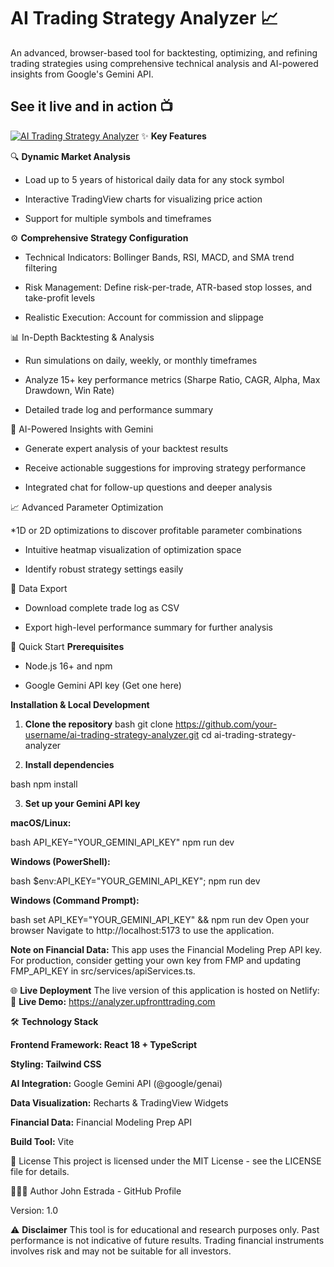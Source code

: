 # AI Trading Strategy Analyzer 📈

An advanced, browser-based tool for backtesting, optimizing, and refining trading strategies using comprehensive technical analysis and AI-powered insights from Google's Gemini API.

## See it live and in action 📺

[![AI Trading Strategy Analyzer](https://www.upfronttrading.com/wp-content/uploads/2025/09/strategy-Analyzer.webp)](https://analyzer.upfronttrading.com/)
✨ **Key Features**

🔍 **Dynamic Market Analysis**

* Load up to 5 years of historical daily data for any stock symbol

* Interactive TradingView charts for visualizing price action

* Support for multiple symbols and timeframes

⚙️ **Comprehensive Strategy Configuration**
* Technical Indicators: Bollinger Bands, RSI, MACD, and SMA trend filtering

* Risk Management: Define risk-per-trade, ATR-based stop losses, and take-profit levels

* Realistic Execution: Account for commission and slippage

📊 In-Depth Backtesting & Analysis

* Run simulations on daily, weekly, or monthly timeframes

* Analyze 15+ key performance metrics (Sharpe Ratio, CAGR, Alpha, Max Drawdown, Win Rate)

* Detailed trade log and performance summary

🤖 AI-Powered Insights with Gemini

* Generate expert analysis of your backtest results

* Receive actionable suggestions for improving strategy performance

* Integrated chat for follow-up questions and deeper analysis

📈 Advanced Parameter Optimization

*1D or 2D optimizations to discover profitable parameter combinations

* Intuitive heatmap visualization of optimization space

* Identify robust strategy settings easily

💾 Data Export

* Download complete trade log as CSV

* Export high-level performance summary for further analysis

🚀 Quick Start
**Prerequisites**

* Node.js 16+ and npm

* Google Gemini API key (Get one here)

**Installation & Local Development**
1. **Clone the repository**
bash
git clone https://github.com/your-username/ai-trading-strategy-analyzer.git
cd ai-trading-strategy-analyzer

2. **Install dependencies**

bash
npm install

3. **Set up your Gemini API key**

**macOS/Linux:**

bash
API_KEY="YOUR_GEMINI_API_KEY" npm run dev

**Windows (PowerShell):**

bash
$env:API_KEY="YOUR_GEMINI_API_KEY"; npm run dev

**Windows (Command Prompt):**

bash
set API_KEY="YOUR_GEMINI_API_KEY" && npm run dev
Open your browser
Navigate to http://localhost:5173 to use the application.

**Note on Financial Data:** This app uses the Financial Modeling Prep API key. For production, consider getting your own key from FMP and updating FMP_API_KEY in src/services/apiServices.ts.

🌐 **Live Deployment**
The live version of this application is hosted on Netlify:
🔗 **Live Demo:** https://analyzer.upfronttrading.com


🛠️ **Technology Stack**

**Frontend Framework: React 18 + TypeScript**

**Styling: Tailwind CSS**

**AI Integration:** Google Gemini API (@google/genai)

**Data Visualization:** Recharts & TradingView Widgets

**Financial Data:** Financial Modeling Prep API

**Build Tool:** Vite

📜 License
This project is licensed under the MIT License - see the LICENSE file for details.

👨🏾‍💻 Author
John Estrada - GitHub Profile

Version: 1.0

⚠️ **Disclaimer**
This tool is for educational and research purposes only. Past performance is not indicative of future results. Trading financial instruments involves risk and may not be suitable for all investors.
